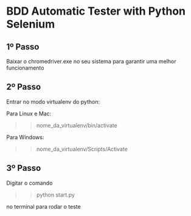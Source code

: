 # BDD Automatic Tester with Python Selenium

## 1º Passo

Baixar o chromedriver.exe no seu sistema para garantir uma melhor funcionamento

## 2º Passo

Entrar no modo virtualenv do python:

Para Linux e Mac:
>> nome_da_virtualenv/bin/activate 

Para Windows:
>> nome_da_virtualenv/Scripts/Activate

## 3º Passo 

Digitar o comando 

>> python start.py

no terminal para rodar o teste

